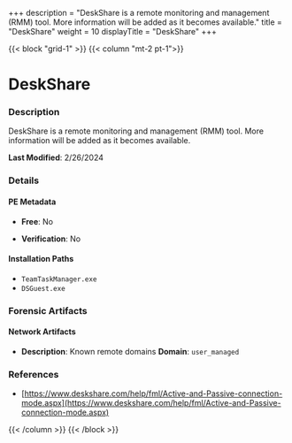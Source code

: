 +++
description = "DeskShare is a remote monitoring and management (RMM) tool. More information will be added as it becomes available."
title = "DeskShare"
weight = 10
displayTitle = "DeskShare"
+++


{{< block "grid-1" >}}
{{< column "mt-2 pt-1">}}

# DeskShare


### Description

DeskShare is a remote monitoring and management (RMM) tool. More information will be added as it becomes available.



**Last Modified**: 2/26/2024

### Details


#### PE Metadata


- **Free**: No

- **Verification**: No




#### Installation Paths
- `TeamTaskManager.exe`
- `DSGuest.exe`

### Forensic Artifacts




#### Network Artifacts

- **Description**: Known remote domains
  **Domain**: `user_managed`





### References
- [https://www.deskshare.com/help/fml/Active-and-Passive-connection-mode.aspx](https://www.deskshare.com/help/fml/Active-and-Passive-connection-mode.aspx)



{{< /column >}}
{{< /block >}}
